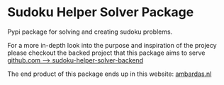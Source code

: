 # Sudoku Helper Solver Package

Pypi package for solving and creating sudoku problems.

For a more in-depth look into the purpose and inspiration of the projecy please checkout the backed project that this package aims to serve
[github.com --> sudoku-helper-solver-backend](https://github.com/DoctorrDeep/sudoku-helper-solver-backend)

The end product of this package ends up in this website: [ambardas.nl](https://ambardas.nl)
